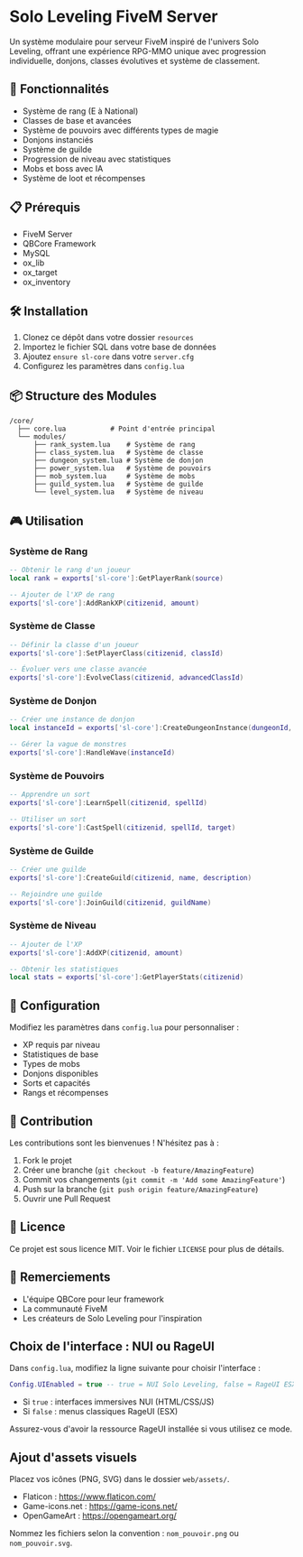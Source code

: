 # Solo Leveling FiveM Server

Un système modulaire pour serveur FiveM inspiré de l'univers Solo Leveling, offrant une expérience RPG-MMO unique avec progression individuelle, donjons, classes évolutives et système de classement.

## 🚀 Fonctionnalités

- Système de rang (E à National)
- Classes de base et avancées
- Système de pouvoirs avec différents types de magie
- Donjons instanciés
- Système de guilde
- Progression de niveau avec statistiques
- Mobs et boss avec IA
- Système de loot et récompenses

## 📋 Prérequis

- FiveM Server
- QBCore Framework
- MySQL
- ox_lib
- ox_target
- ox_inventory

## 🛠️ Installation

1. Clonez ce dépôt dans votre dossier `resources`
2. Importez le fichier SQL dans votre base de données
3. Ajoutez `ensure sl-core` dans votre `server.cfg`
4. Configurez les paramètres dans `config.lua`

## 📦 Structure des Modules

```
/core/
  ├── core.lua           # Point d'entrée principal
  └── modules/
      ├── rank_system.lua    # Système de rang
      ├── class_system.lua   # Système de classe
      ├── dungeon_system.lua # Système de donjon
      ├── power_system.lua   # Système de pouvoirs
      ├── mob_system.lua     # Système de mobs
      ├── guild_system.lua   # Système de guilde
      └── level_system.lua   # Système de niveau
```

## 🎮 Utilisation

### Système de Rang

```lua
-- Obtenir le rang d'un joueur
local rank = exports['sl-core']:GetPlayerRank(source)

-- Ajouter de l'XP de rang
exports['sl-core']:AddRankXP(citizenid, amount)
```

### Système de Classe

```lua
-- Définir la classe d'un joueur
exports['sl-core']:SetPlayerClass(citizenid, classId)

-- Évoluer vers une classe avancée
exports['sl-core']:EvolveClass(citizenid, advancedClassId)
```

### Système de Donjon

```lua
-- Créer une instance de donjon
local instanceId = exports['sl-core']:CreateDungeonInstance(dungeonId, players)

-- Gérer la vague de monstres
exports['sl-core']:HandleWave(instanceId)
```

### Système de Pouvoirs

```lua
-- Apprendre un sort
exports['sl-core']:LearnSpell(citizenid, spellId)

-- Utiliser un sort
exports['sl-core']:CastSpell(citizenid, spellId, target)
```

### Système de Guilde

```lua
-- Créer une guilde
exports['sl-core']:CreateGuild(citizenid, name, description)

-- Rejoindre une guilde
exports['sl-core']:JoinGuild(citizenid, guildName)
```

### Système de Niveau

```lua
-- Ajouter de l'XP
exports['sl-core']:AddXP(citizenid, amount)

-- Obtenir les statistiques
local stats = exports['sl-core']:GetPlayerStats(citizenid)
```

## 🔧 Configuration

Modifiez les paramètres dans `config.lua` pour personnaliser :

- XP requis par niveau
- Statistiques de base
- Types de mobs
- Donjons disponibles
- Sorts et capacités
- Rangs et récompenses

## 🤝 Contribution

Les contributions sont les bienvenues ! N'hésitez pas à :

1. Fork le projet
2. Créer une branche (`git checkout -b feature/AmazingFeature`)
3. Commit vos changements (`git commit -m 'Add some AmazingFeature'`)
4. Push sur la branche (`git push origin feature/AmazingFeature`)
5. Ouvrir une Pull Request

## 📝 Licence

Ce projet est sous licence MIT. Voir le fichier `LICENSE` pour plus de détails.

## 🙏 Remerciements

- L'équipe QBCore pour leur framework
- La communauté FiveM
- Les créateurs de Solo Leveling pour l'inspiration

## Choix de l'interface : NUI ou RageUI

Dans `config.lua`, modifiez la ligne suivante pour choisir l'interface :

```lua
Config.UIEnabled = true -- true = NUI Solo Leveling, false = RageUI ESX
```

- Si `true` : interfaces immersives NUI (HTML/CSS/JS)
- Si `false` : menus classiques RageUI (ESX)

Assurez-vous d'avoir la ressource RageUI installée si vous utilisez ce mode.

## Ajout d'assets visuels

Placez vos icônes (PNG, SVG) dans le dossier `web/assets/`.

- Flaticon : https://www.flaticon.com/
- Game-icons.net : https://game-icons.net/
- OpenGameArt : https://opengameart.org/

Nommez les fichiers selon la convention : `nom_pouvoir.png` ou `nom_pouvoir.svg`. 